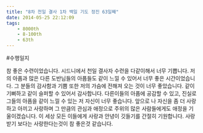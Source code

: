 ```yaml
---
title: "8차 천일 결사 1차 백일 기도 정진 63일째"
date: 2014-05-25 22:12:09
tags:
    - 8000th
    - 8-100th
    - 63th
---
```


#수행일지

참 좋은 수련이었습니다. 시드니에서 천일 결사자 수련을 다같이해서 너무 기쁩니다. 저의 아픔과 많은 다른 도반님들의 아픔들도 같이 느낄 수 있어서 너무 좋은 시간이었습니다. 그 분들의 감사함과 기쁨 또한 저의 가슴에 전해져 오는 것이 너무 좋았습니다. 같이 기뻐하고 같이 슬퍼할 수 있어서 감사합니다. 다른이들의 아픔에 공감할 수 있고, 진실로 그들의 아픔을 같이 느낄 수 있는 저 자신이 너무 좋습니다. 앞으로 나 자신을 좀 더 사랑하고 아끼고 사랑하며 그 만큼의 관심과 애정으로 주위의 많은 사람들에게도 애정을 기울이겠습니다. 이 세상 모든 이들에게 사랑과 안녕이 깃들기를 간절히 기원합니다. 사랑받기 보다는 사랑한다는것이 참 좋은것 같습니다.
